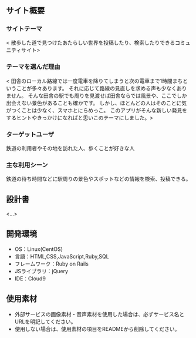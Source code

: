 # <OsampoApp>

## サイト概要
### サイトテーマ
< 散歩した道で見つけたあたらしい世界を投稿したり、検索したりできるコミュニティサイト>

### テーマを選んだ理由
< 田舎のローカル路線では一度電車を降りてしまうと次の電車まで1時間まちということが多々あります。
  それに応じて路線の見直しを求める声も少なくありません。
  そんな田舎の駅でも周りを見渡せば田舎ならでは風景や、ここでしか出会えない景色があることも確かです。
  しかし、ほとんどの人はそのことに気がつくことは少なく、スマホとにらめっこ。
  このアプリがそんな新しい発見をするヒントやきっかけになればと思いこのテーマにしました。>

### ターゲットユーザ
鉄道の利用者やその地を訪れた人、歩くことが好きな人

### 主な利用シーン
鉄道の待ち時間などに駅周りの景色やスポットなどの情報を検索、投稿できる。

## 設計書
<...>

## 開発環境
- OS：Linux(CentOS)
- 言語：HTML,CSS,JavaScript,Ruby,SQL
- フレームワーク：Ruby on Rails
- JSライブラリ：jQuery
- IDE：Cloud9

## 使用素材
- 外部サービスの画像素材・音声素材を使用した場合は、必ずサービス名とURLを明記してください。
- 使用しない場合は、使用素材の項目をREADMEから削除してください。